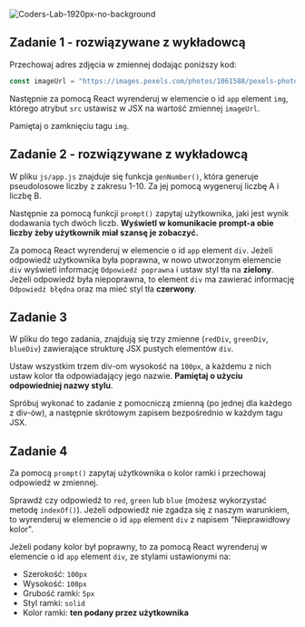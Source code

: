 ![Coders-Lab-1920px-no-background](https://user-images.githubusercontent.com/152855/73064373-5ed69780-3ea1-11ea-8a71-3d370a5e7dd8.png)


## Zadanie 1 - rozwiązywane z wykładowcą

Przechowaj adres zdjęcia w zmiennej dodając poniższy kod:

 ```js
const imageUrl = "https://images.pexels.com/photos/1061588/pexels-photo-1061588.jpeg";
```

Następnie za pomocą React wyrenderuj w elemencie o id `app` element `img`, którego atrybut `src` ustawisz w JSX na wartość zmiennej `imageUrl`.

Pamiętaj o zamknięciu tagu `img`.


## Zadanie 2 - rozwiązywane z wykładowcą

W pliku `js/app.js` znajduje się funkcja `genNumber()`, która generuje pseudolosowe liczby z zakresu 1-10. Za jej pomocą wygeneruj liczbę A i liczbę B.

Następnie za pomocą funkcji `prompt()` zapytaj użytkownika, jaki jest wynik dodawania tych dwóch liczb. **Wyświetl w komunikacie prompt-a obie liczby żeby użytkownik miał szansę je zobaczyć.**

Za pomocą React wyrenderuj w elemencie o id `app` element `div`. Jeżeli odpowiedź użytkownika była poprawna, w nowo utworzonym elemencie `div` wyświetl informację `Odpowiedź poprawna` i ustaw styl tła na **zielony**. Jeżeli odpowiedź była niepoprawna, to element `div` ma zawierać informację `Odpowiedź błędna` oraz ma mieć styl tła **czerwony**.


## Zadanie 3

W pliku do tego zadania, znajdują się trzy zmienne (`redDiv`, `greenDiv`, `blueDiv`) zawierające strukturę JSX pustych elementów `div`.

Ustaw wszystkim trzem div-om wysokość na ```100px```, a każdemu z nich ustaw kolor tła odpowiadający jego nazwie. **Pamiętaj o użyciu odpowiedniej nazwy stylu**.

Spróbuj wykonać to zadanie z pomocniczą zmienną (po jednej dla każdego z div-ów), a następnie skrótowym zapisem bezpośrednio w każdym tagu JSX.


## Zadanie 4

Za pomocą `prompt()` zapytaj użytkownika o kolor ramki i przechowaj odpowiedź w zmiennej.

Sprawdź czy odpowiedź to `red`, `green` lub `blue` (możesz wykorzystać metodę `indexOf()`). Jeżeli odpowiedź nie zgadza się z naszym warunkiem, to wyrenderuj w elemencie o id `app` element `div` z napisem "Nieprawidłowy kolor".

Jeżeli podany kolor był poprawny, to za pomocą React wyrenderuj w elemencie o id `app` element `div`, ze stylami ustawionymi na:

- Szerokość: `100px`
- Wysokość: `100px`
- Grubość ramki: `5px`
- Styl ramki: `solid`
- Kolor ramki: **ten podany przez użytkownika**
